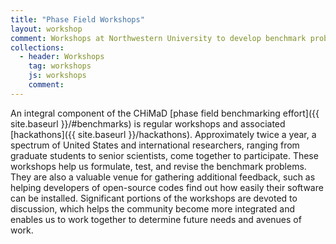 ```yaml
---
title: "Phase Field Workshops"
layout: workshop
comment: Workshops at Northwestern University to develop benchmark problems
collections:
  - header: Workshops
    tag: workshops
    js: workshops
    comment:
---
```


An integral component of the CHiMaD [phase field benchmarking effort]({{ site.baseurl }}/#benchmarks)
is regular workshops and associated [hackathons]({{ site.baseurl
}}/hackathons).  Approximately twice a year, a spectrum of United States
and international researchers, ranging from graduate students to senior
scientists, come together to participate. These workshops help us formulate, 
test, and revise the benchmark problems. They are also a valuable venue for 
gathering additional feedback, such as helping developers of open-source codes 
find out how easily their software can be installed. Significant portions of 
the workshops are devoted to discussion, which helps the community become more 
integrated and enables us to work together to determine future needs and 
avenues of work.
